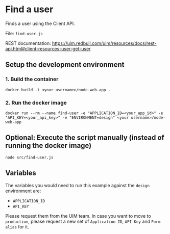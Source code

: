 # Find a user
Finds a user using the Client API.

File: `find-user.js`

REST documentation: https://uim.redbull.com/uim/resources/docs/rest-api.html#client-resources-user-get-user

## Setup the development environment
### 1. Build the container
`docker build -t <your username>/node-web-app .`
 
### 2. Run the docker image
`docker run --rm --name find-user -e "APPLICATION_ID=<your_app_id>" -e "API_KEY=<your_api_key>" -e "ENVIRONMENT=design" <your username>/node-web-app`
 
## Optional: Execute the script manually (instead of running the docker image) 
`node src/find-user.js`

## <a name="variables">Variables</a>

The variables you would need to run this example against the `design` environment are:
* `APPLICATION_ID`
* `API_KEY`

Please request them from the UIM team. In case you want to move to `production`, please request a new set of `Application ID`, `API Key` and `Form alias` for it.

